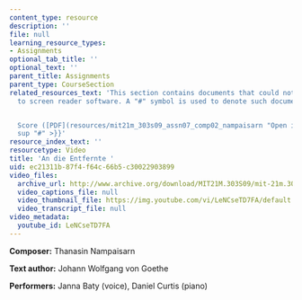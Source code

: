 ```yaml
---
content_type: resource
description: ''
file: null
learning_resource_types:
- Assignments
optional_tab_title: ''
optional_text: ''
parent_title: Assignments
parent_type: CourseSection
related_resources_text: 'This section contains documents that could not be made accessible
  to screen reader software. A "#" symbol is used to denote such documents.


  Score ([PDF](resources/mit21m_303s09_assn07_comp02_nampaisarn "Open in a new window.")){{<
  sup "#" >}}'
resource_index_text: ''
resourcetype: Video
title: 'An die Entfernte '
uid: ec21311b-87f4-f64c-66b5-c30022903899
video_files:
  archive_url: http://www.archive.org/download/MIT21M.303S09/mit-21m.303-s09-song5_300k.mp4
  video_captions_file: null
  video_thumbnail_file: https://img.youtube.com/vi/LeNCseTD7FA/default.jpg
  video_transcript_file: null
video_metadata:
  youtube_id: LeNCseTD7FA
---
```


**Composer:** Thanasin Nampaisarn

**Text author:** Johann Wolfgang von Goethe

**Performers:** Janna Baty (voice), Daniel Curtis (piano)